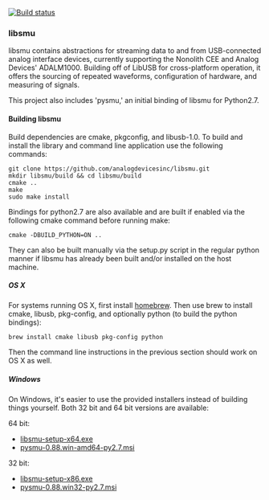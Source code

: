[![Build status](https://ci.appveyor.com/api/projects/status/p30uj8rqulrxsqvs/branch/master?svg=true)](https://ci.appveyor.com/project/analogdevicesinc/libsmu/branch/master)

### libsmu

libsmu contains abstractions for streaming data to and from USB-connected
analog interface devices, currently supporting the Nonolith CEE and Analog
Devices' ADALM1000. Building off of LibUSB for cross-platform operation, it
offers the sourcing of repeated waveforms, configuration of hardware, and
measuring of signals.

This project also includes 'pysmu,' an initial binding of libsmu for Python2.7.

#### Building libsmu

Build dependencies are cmake, pkgconfig, and libusb-1.0. To build and install
the library and command line application use the following commands:

```
git clone https://github.com/analogdevicesinc/libsmu.git
mkdir libsmu/build && cd libsmu/build
cmake ..
make
sudo make install
```

Bindings for python2.7 are also available and are built if enabled via the
following cmake command before running make:

```
cmake -DBUILD_PYTHON=ON ..
```

They can also be built manually via the setup.py script in the regular python
manner if libsmu has already been built and/or installed on the host machine.

##### OS X

For systems running OS X, first install [homebrew](http://brew.sh). Then use
brew to install cmake, libusb, pkg-config, and optionally python (to build the
python bindings):

```
brew install cmake libusb pkg-config python
```

Then the command line instructions in the previous section should work on OS X
as well.

##### Windows

On Windows, it's easier to use the provided installers instead of building
things yourself. Both 32 bit and 64 bit versions are available:

64 bit:
  - [libsmu-setup-x64.exe](https://ci.appveyor.com/api/projects/analogdevicesinc/libsmu/artifacts/libsmu-setup-x64.exe?branch=master&job=Platform%3A%20x64)
  - [pysmu-0.88.win-amd64-py2.7.msi](https://ci.appveyor.com/api/projects/analogdevicesinc/libsmu/artifacts/pysmu-0.88.win-amd64-py2.7.msi?branch=master&job=Platform%3A%20x64)

32 bit:
  - [libsmu-setup-x86.exe](https://ci.appveyor.com/api/projects/analogdevicesinc/libsmu/artifacts/libsmu-setup-x86.exe?branch=master&job=Platform%3A%20Win32)
  - [pysmu-0.88.win32-py2.7.msi](https://ci.appveyor.com/api/projects/analogdevicesinc/libsmu/artifacts/pysmu-0.88.win32-py2.7.msi?branch=master&job=Platform%3A%20x64)
